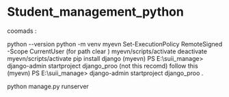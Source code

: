 # Student_management_python
coomads :

python --version
python -m venv myevn
Set-ExecutionPolicy RemoteSigned -Scope CurrentUser (for path clear )
 myevn/scripts/activate
 deactivate
 myevn/scripts/activate
pip install django
(myevn) PS E:\suii_manage> django-admin startproject django_proo (not this recomd)
follow this 
(myevn) PS E:\suii_manage> django-admin startproject django_proo .

python manage.py runserver

